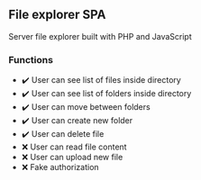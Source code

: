 ## File explorer SPA

Server file explorer built with PHP and JavaScript

### Functions

 - :heavy_check_mark: User can see list of files inside directory
 - :heavy_check_mark: User can see list of folders inside directory
 - :heavy_check_mark: User can move between folders
 - :heavy_check_mark: User can create new folder
 - :heavy_check_mark: User can delete file
 - :x: User can read file content
 - :x: User can upload new file
 - :x: Fake authorization